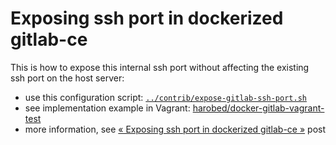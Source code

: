 # Exposing ssh port in dockerized gitlab-ce

This is how to expose this internal ssh port without affecting the existing ssh port on the host server:

* use this configuration script: [`../contrib/expose-gitlab-ssh-port.sh`](../contrib/expose-gitlab-ssh-port.sh)
* see implementation example in Vagrant: [harobed/docker-gitlab-vagrant-test
](https://github.com/harobed/docker-gitlab-vagrant-test)
* more information, see [« Exposing ssh port in dockerized gitlab-ce »](https://blog.xiaket.org/2017/exposing.ssh.port.in.dockerized.gitlab-ce.html) post
